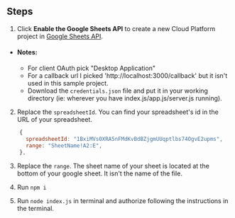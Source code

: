 ## Steps

1. Click **Enable the Google Sheets API** to create a new Cloud Platform project in [Google Sheets API](https://developers.google.com/sheets/api/quickstart/nodejs).

- #### Notes:
  - For client OAuth pick "Desktop Application"
  - For a callback url I picked 'http://localhost:3000/callback' but it isn't used in this sample project.
  - Download the `credentials.json` file and put it in your working directory (ie: wherever you have index.js/app.js/server.js running).

2. Replace the `spreadsheetId`. You can find your spreadsheet's id in the URL of your spreadsheet.

```javascript
    {
      spreadsheetId: "1BxiMVs0XRA5nFMdKvBdBZjgmUUqptlbs74OgvE2upms",
      range: "SheetName!A2:E",
    },
```

3. Replace the `range`. The sheet name of your sheet is located at the bottom of your google sheet. It isn't the name of the file.

4. Run `npm i`

5. Run `node index.js` in terminal and authorize following the instructions in the terminal.
